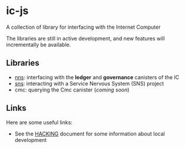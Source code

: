 # ic-js

A collection of library for interfacing with the Internet Computer

The libraries are still in active development, and new features will incrementally be available.

## Libraries

- [nns](/packages/nns): interfacing with the **ledger** and **governance** canisters of the IC
- [sns](/packages/sns): interacting with a Service Nervous System (SNS) project
- cmc: querying the Cmc canister (_coming soon_)

## Links

Here are some useful links:

- See the [HACKING](/HACKING.md) document for some information about local development
